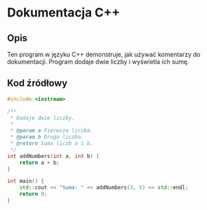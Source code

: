 # Dokumentacja C++

## Opis
Ten program w języku C++ demonstruje, jak używać komentarzy do dokumentacji. Program dodaje dwie liczby i wyświetla ich sumę.

## Kod źródłowy

```cpp
#include <iostream>

/**
 * Dodaje dwie liczby.
 * 
 * @param a Pierwsza liczba.
 * @param b Druga liczba.
 * @return Suma liczb a i b.
 */
int addNumbers(int a, int b) {
    return a + b;
}

int main() {
    std::cout << "Suma: " << addNumbers(3, 5) << std::endl;
    return 0;
}
```